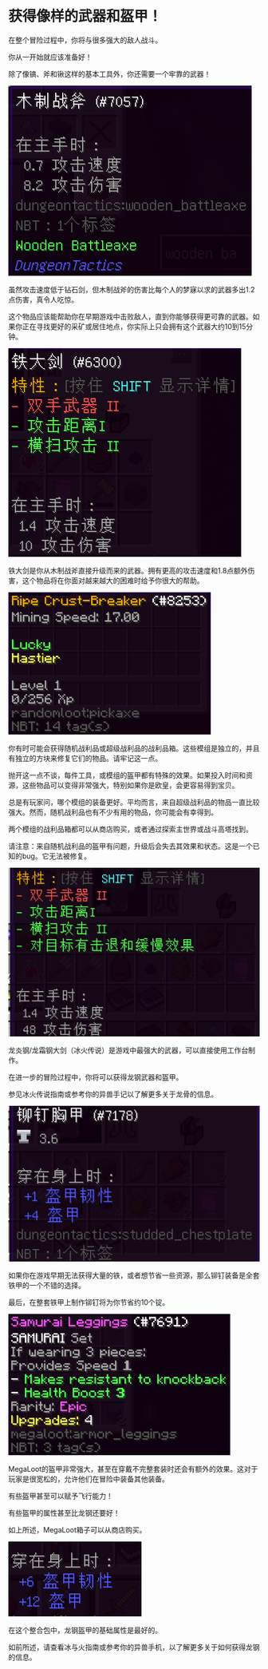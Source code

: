 # 获得像样的武器和盔甲！

在整个冒险过程中，你将与很多强大的敌人战斗。

你从一开始就应该准备好！

除了像镐、斧和锹这样的基本工具外，你还需要一个牢靠的武器！

![在你得到铁之前，这是最重要的东西](woodaxe.png)

虽然攻击速度低于钻石剑，但木制战斧的伤害比每个人的梦寐以求的武器多出1.2点伤害，真令人吃惊。

这个物品应该能帮助你在早期游戏中击败敌人，直到你能够获得更可靠的武器。如果你正在寻找更好的采矿或居住地点，你实际上只会拥有这个武器大约10到15分钟。

![你在之后的游戏中的战斗武器](irongreatsword.png)

铁大剑是你从木制战斧直接升级而来的武器。拥有更高的攻击速度和1.8点额外伤害，这个物品将在你面对越来越大的困难时给予你很大的帮助。

![通过战利品袋获得的稿子](randomlootpickaxe.png)

你有时可能会获得随机战利品或超级战利品的战利品箱。这些模组是独立的，并且有独立的方块来修复它们的物品。请牢记这一点。

抛开这一点不谈，每件工具，或模组的盔甲都有特殊的效果。如果投入时间和资源，这些物品可以变得非常强大，特别如果你是欧皇，会更容易得到宝贝。

总是有玩家问，哪个模组的装备更好。平均而言，来自超级战利品的物品一直比较强大。然而，随机战利品也有不少有用的物品，你可能会有幸得到。

两个模组的战利品箱都可以从商店购买，或者通过探索主世界或战斗高塔找到。

请注意：来自随机战利品的盔甲有问题，升级后会失去其效果和状态。这是一个已知的bug。它无法被修复。

![按默认的属性和效果计算，游戏中最好的武器](dragonsteelgreatsword.png)

龙炎钢/龙霜钢大剑（冰火传说）是游戏中最强大的武器，可以直接使用工作台制作。

在进一步的冒险过程中，你将可以获得龙钢武器和盔甲。

参见冰火传说指南或参考你的异兽手记以了解更多关于龙骨的信息。

![铆钉盔甲在游戏早期非常有效，可以为你省一些铁！](studdedleather.png)

如果你在游戏早期无法获得大量的铁，或者想节省一些资源，那么铆钉装备是全套铁甲的一个不错的选择。

最后，在整套铁甲上制作铆钉将为你节省约10个锭。

![一件来自传奇MegaLoot战利品箱的幸运盔甲](megalootarmor.png)

MegaLoot的盔甲非常强大，甚至在穿戴不完整套装时还会有额外的效果。这对于玩家是很宽松的，允许他们在冒险中装备其他装备。

有些盔甲甚至可以赋予飞行能力！

有些盔甲的属性甚至比龙钢还要好！

如上所述，MegaLoot箱子可以从商店购买。

![龙钢胸甲的基础数据](dragonsteelarmor.png)

在这个整合包中，龙钢盔甲的基础属性是最好的。

如前所述，请查看冰与火指南或参考你的异兽手机，以了解更多关于如何获得龙钢的信息。







